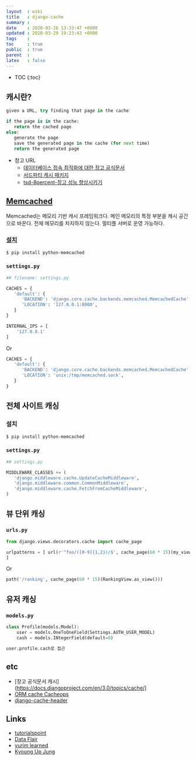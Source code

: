 ```yaml
---
layout  : wiki
title   : django-cache
summary : 
date    : 2020-03-26 13:33:47 +0900
updated : 2020-03-29 19:23:43 +0900
tags    : 
toc     : true
public  : true
parent  : 
latex   : false
---
```

* TOC
{:toc}

## 캐시란?

```python
given a URL, try finding that page in the cache

if the page is in the cache:
   return the cached page
else:
   generate the page
   save the generated page in the cache (for next time)
   return the generated page
```

- 참고 URL
    - [데이터베이스 접속 최적화에 대한 장고 공식문서](https://docs.djangoproject.com/ko/1.11/topics/db/optimization/)
    - [서드파티 캐시 패키지](https://djangopackages.org/grids/g/caching/)
    - [tsd-8percent-장고 성능 향상시키기](https://github.com/8percent/tsd/blob/master/chapter24/summary.md)

## [Memcached](www.memcached.org)

Memcached는 메모리 기반 캐시 프레임워크다. 메인 메모리의 특정 부분을 캐시 공간으로 바꾼다. 전체 메모리를 차지하지 않는다. 멀티플 서버로 운영 가능하다.

### [설치](https://pypi.org/project/python-memcached/)  

```shell
$ pip install python-memcached
```

### `settings.py`

```python
## filename: settings.py

CACHES = {
   'default': {
      'BACKEND': 'django.core.cache.backends.memcached.MemcachedCache',
      'LOCATION': '127.0.0.1:8000',
   }
}

INTERNAL_IPS = [
    '127.0.0.1'
]
```

Or

```python
CACHES = {
   'default': {
      'BACKEND': 'django.core.cache.backends.memcached.MemcachedCache',
      'LOCATION': 'unix:/tmp/memcached.sock',
   }
}

```


## 전체 사이트 캐싱

### 설치

```shell
$ pip install python-memcached
```

### `settings.py`

```python
## settings.py

MIDDLEWARE_CLASSES += (
   'django.middleware.cache.UpdateCacheMiddleware',
   'django.middleware.common.CommonMiddleware',
   'django.middleware.cache.FetchFromCacheMiddleware',
)

```

## 뷰 단위 캐싱

### `urls.py`

```python
from django.views.decorators.cache import cache_page

urlpatterns = [ url(r'^foo/([0-9]{1,2})/$', cache_page(60 * 15)(my_view)),
]
```

Or

```python
path('/ranking', cache_page(60 * 15)(RankingView.as_view()))
```

## 유저 캐싱

### `models.py`

```python
class Profile(models.Model):
	user = models.OneToOneField(Settings.AUTH_USER_MODEL)
	cash = models.INtegerField(default=0)

user.profile.cach로 접근
```

## etc

- [장고 공식문서 캐시](https://docs.djangoproject.com/en/3.0/topics/cache/]
- [ORM cache Cacheops]([https://github.com/Suor/django-cacheops](https://github.com/Suor/django-cacheops))
- [django-cache-header]([https://pypi.org/project/django-cache-headers/](https://pypi.org/project/django-cache-headers/))

## Links

- [tutorialspoint](https://www.tutorialspoint.com/django/django_caching.htm)
- [Data Flair](https://data-flair.training/blogs/django-caching/)
- [yurim learned](http://milooy.github.io/TIL/Django/django-cache.html#%EC%BA%90%EC%8B%9C)
- [Kyoung Up Jung](https://www.slideshare.net/perhapsspy/django-42665652)
